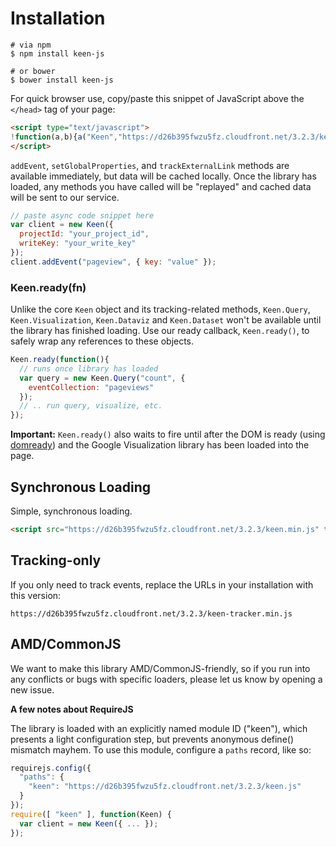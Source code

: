 # Installation


```ssh
# via npm
$ npm install keen-js

# or bower
$ bower install keen-js
```

For quick browser use, copy/paste this snippet of JavaScript above the `</head>` tag of your page:

```html
<script type="text/javascript">
!function(a,b){a("Keen","https://d26b395fwzu5fz.cloudfront.net/3.2.3/keen.min.js",b)}(function(a,b,c){var d,e,f;c["_"+a]={},c[a]=function(b){c["_"+a].clients=c["_"+a].clients||{},c["_"+a].clients[b.projectId]=this,this._config=b},c[a].ready=function(b){c["_"+a].ready=c["_"+a].ready||[],c["_"+a].ready.push(b)},d=["addEvent","setGlobalProperties","trackExternalLink","on"];for(var g=0;g<d.length;g++){var h=d[g],i=function(a){return function(){return this["_"+a]=this["_"+a]||[],this["_"+a].push(arguments),this}};c[a].prototype[h]=i(h)}e=document.createElement("script"),e.async=!0,e.src=b,f=document.getElementsByTagName("script")[0],f.parentNode.insertBefore(e,f)},this);
</script>
```

`addEvent`, `setGlobalProperties`, and `trackExternalLink` methods are available immediately, but data will be cached locally. Once the library has loaded, any methods you have called will be "replayed" and cached data will be sent to our service.

```javascript
// paste async code snippet here
var client = new Keen({
  projectId: "your_project_id",
  writeKey: "your_write_key"
});
client.addEvent("pageview", { key: "value" });
```

### Keen.ready(fn)

Unlike the core `Keen` object and its tracking-related methods, `Keen.Query`, `Keen.Visualization`, `Keen.Dataviz` and `Keen.Dataset` won't be available until the library has finished loading. Use our ready callback, `Keen.ready()`, to safely wrap any references to these objects.

```javascript
Keen.ready(function(){
  // runs once library has loaded
  var query = new Keen.Query("count", {
    eventCollection: "pageviews"
  });
  // .. run query, visualize, etc.
});
```

**Important:** `Keen.ready()` also waits to fire until after the DOM is ready (using [domready](https://github.com/ded/domready)) and the Google Visualization library has been loaded into the page.


## Synchronous Loading

Simple, synchronous loading.

```html
<script src="https://d26b395fwzu5fz.cloudfront.net/3.2.3/keen.min.js" type="text/javascript"></script>
```

## Tracking-only

If you only need to track events, replace the URLs in your installation with this version:

```
https://d26b395fwzu5fz.cloudfront.net/3.2.3/keen-tracker.min.js
```

## AMD/CommonJS

We want to make this library AMD/CommonJS-friendly, so if you run into any conflicts or bugs with specific loaders, please let us know by opening a new issue.

**A few notes about RequireJS**

The library is loaded with an explicitly named module ID ("keen"), which presents a light configuration step, but prevents anonymous define() mismatch mayhem. To use this module, configure a `paths` record, like so:

```javascript
requirejs.config({
  "paths": {
    "keen": "https://d26b395fwzu5fz.cloudfront.net/3.2.3/keen.js"
  }
});
require([ "keen" ], function(Keen) {
  var client = new Keen({ ... });
});
```
